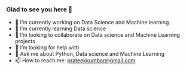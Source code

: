 ### Glad to see you here 👋

<!--
**prateekkumbar4546/prateekkumbar4546** is a ✨ _special_ ✨ repository because its `README.md` (this file) appears on your GitHub profile.


- 🔭 I’m currently working on Data Science and Machine learning
- 🌱 I’m currently learning Data science 
- 👯 I’m looking to collaborate on Data science and Machine Learning projects
- 🤔 I’m looking for help with 
- 💬 Ask me about Python, Data science and Machine Learning
- 📫 How to reach me: prateekkumbar@gmail.com 
-->
- 🔭 I’m currently working on Data Science and Machine learning
- 🌱 I’m currently learning Data science 
- 👯 I’m looking to collaborate on Data science and Machine Learning projects
- 🤔 I’m looking for help with 
- 💬 Ask me about Python, Data science and Machine Learning
- 📫 How to reach me: prateekkumbar@gmail.com 

